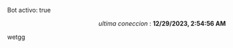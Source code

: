 <p>Bot activo: true</p>
<p align="right"><i>ultima coneccion</i> : <b>12/29/2023, 2:54:56 AM</b></p>

wetgg
